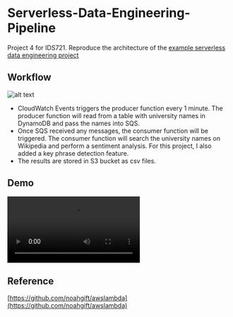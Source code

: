 # Serverless-Data-Engineering-Pipeline
Project 4 for IDS721. Reproduce the architecture of the [example serverless data engineering project](https://github.com/noahgift/awslambda)

## Workflow
![alt text](https://camo.githubusercontent.com/bb29cd924f9eb66730bbf7b0ed069a6ae03d2f1a/68747470733a2f2f757365722d696d616765732e67697468756275736572636f6e74656e742e636f6d2f35383739322f35353335343438332d62616537616638302d353437612d313165392d393930392d6135363231323531303635622e706e67)

- CloudWatch Events triggers the producer function every 1 minute. The producer function will read from a table with university names in DynamoDB and pass the names into SQS.
- Once SQS received any messages, the consumer function will be triggered. The consumer function will search the university names on Wikipedia and perform a sentiment analysis. For this project, I also added a key phrase detection feature.
- The results are stored in S3 bucket as csv files.

## Demo
![alt text](https://user-images.githubusercontent.com/52186510/113527253-ee3e0700-958a-11eb-9768-2aba551f7388.mp4)

## Reference
[https://github.com/noahgift/awslambda](https://github.com/noahgift/awslambda)
